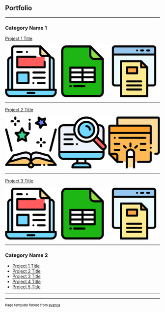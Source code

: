 ## Portfolio

---



### Category Name 1 

[Project 1 Title](/sample_page)

<img src="images/one.png?raw=true"/>

---
[Project 2 Title](/pdf/sample_presentation.pdf)

<img src="images/two.png?raw=true"/>

---
[Project 3 Title](http://example.com/)

<img src="images/one.png?raw=true"/>

---

### Category Name 2

- [Project 1 Title](http://example.com/)
- [Project 2 Title](http://example.com/)
- [Project 3 Title](http://example.com/)
- [Project 4 Title](http://example.com/)
- [Project 5 Title](http://example.com/)

---




---
<p style="font-size:11px">Page template forked from <a href="https://github.com/evanca/quick-portfolio">evanca</a></p>
<!-- Remove above link if you don't want to attibute -->
